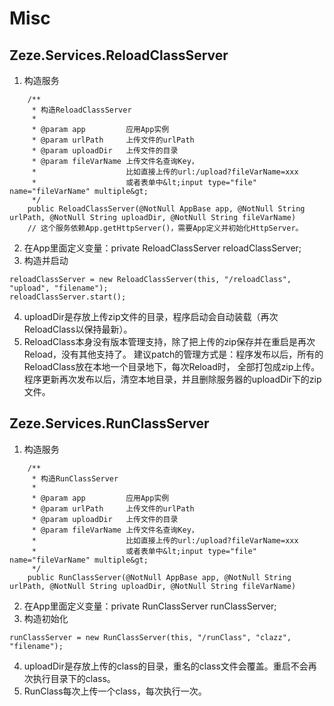 # Misc

## Zeze.Services.ReloadClassServer
1. 构造服务
```
	/**
	 * 构造ReloadClassServer
	 *
	 * @param app         应用App实例
	 * @param urlPath     上传文件的urlPath
	 * @param uploadDir   上传文件的目录
	 * @param fileVarName 上传文件名查询Key，
	 *                    比如直接上传的url:/upload?fileVarName=xxx
	 *                    或者表单中&lt;input type="file" name="fileVarName" multiple&gt;
	 */
	public ReloadClassServer(@NotNull AppBase app, @NotNull String urlPath, @NotNull String uploadDir, @NotNull String fileVarName)
	// 这个服务依赖App.getHttpServer()，需要App定义并初始化HttpServer。
```
2. 在App里面定义变量：private ReloadClassServer reloadClassServer;
3. 构造并启动
```
reloadClassServer = new ReloadClassServer(this, "/reloadClass", "upload", "filename");
reloadClassServer.start();
```
4. uploadDir是存放上传zip文件的目录，程序启动会自动装载（再次ReloadClass以保持最新）。
5. ReloadClass本身没有版本管理支持，除了把上传的zip保存并在重启是再次Reload，没有其他支持了。
建议patch的管理方式是：程序发布以后，所有的ReloadClass放在本地一个目录地下，每次Reload时，
全部打包成zip上传。程序更新再次发布以后，清空本地目录，并且删除服务器的uploadDir下的zip文件。

## Zeze.Services.RunClassServer
1. 构造服务
```
	/**
	 * 构造RunClassServer
	 *
	 * @param app         应用App实例
	 * @param urlPath     上传文件的urlPath
	 * @param uploadDir   上传文件的目录
	 * @param fileVarName 上传文件名查询Key，
	 *                    比如直接上传的url:/upload?fileVarName=xxx
	 *                    或者表单中&lt;input type="file" name="fileVarName" multiple&gt;
	 */
	public RunClassServer(@NotNull AppBase app, @NotNull String urlPath, @NotNull String uploadDir, @NotNull String fileVarName)
```
2. 在App里面定义变量：private RunClassServer runClassServer;
3. 构造初始化
```
runClassServer = new RunClassServer(this, "/runClass", "clazz", "filename");
```
4. uploadDir是存放上传的class的目录，重名的class文件会覆盖。重启不会再次执行目录下的class。
5. RunClass每次上传一个class，每次执行一次。
